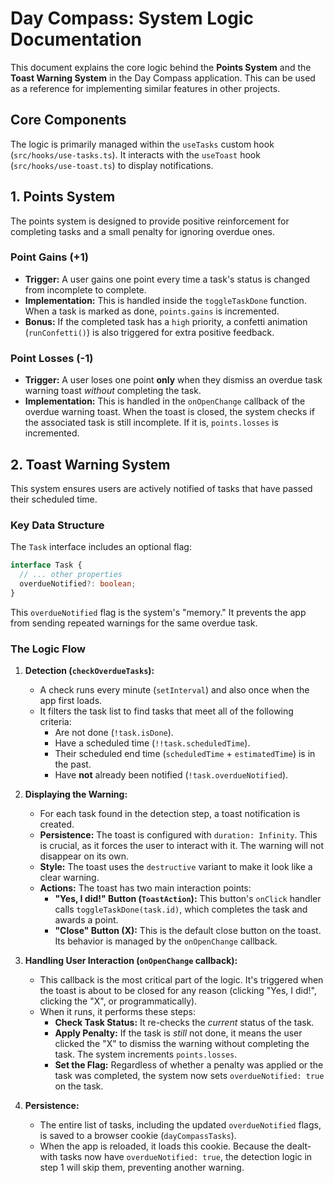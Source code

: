 # Day Compass: System Logic Documentation

This document explains the core logic behind the **Points System** and the **Toast Warning System** in the Day Compass application. This can be used as a reference for implementing similar features in other projects.

## Core Components

The logic is primarily managed within the `useTasks` custom hook (`src/hooks/use-tasks.ts`). It interacts with the `useToast` hook (`src/hooks/use-toast.ts`) to display notifications.

## 1. Points System

The points system is designed to provide positive reinforcement for completing tasks and a small penalty for ignoring overdue ones.

### Point Gains (+1)

- **Trigger:** A user gains one point every time a task's status is changed from incomplete to complete.
- **Implementation:** This is handled inside the `toggleTaskDone` function. When a task is marked as done, `points.gains` is incremented.
- **Bonus:** If the completed task has a `high` priority, a confetti animation (`runConfetti()`) is also triggered for extra positive feedback.

### Point Losses (-1)

- **Trigger:** A user loses one point **only** when they dismiss an overdue task warning toast *without* completing the task.
- **Implementation:** This is handled in the `onOpenChange` callback of the overdue warning toast. When the toast is closed, the system checks if the associated task is still incomplete. If it is, `points.losses` is incremented.

## 2. Toast Warning System

This system ensures users are actively notified of tasks that have passed their scheduled time.

### Key Data Structure

The `Task` interface includes an optional flag:
```typescript
interface Task {
  // ... other properties
  overdueNotified?: boolean;
}
```
This `overdueNotified` flag is the system's "memory." It prevents the app from sending repeated warnings for the same overdue task.

### The Logic Flow

1.  **Detection (`checkOverdueTasks`):**
    - A check runs every minute (`setInterval`) and also once when the app first loads.
    - It filters the task list to find tasks that meet all of the following criteria:
        - Are not done (`!task.isDone`).
        - Have a scheduled time (`!!task.scheduledTime`).
        - Their scheduled end time (`scheduledTime` + `estimatedTime`) is in the past.
        - Have **not** already been notified (`!task.overdueNotified`).

2.  **Displaying the Warning:**
    - For each task found in the detection step, a toast notification is created.
    - **Persistence:** The toast is configured with `duration: Infinity`. This is crucial, as it forces the user to interact with it. The warning will not disappear on its own.
    - **Style:** The toast uses the `destructive` variant to make it look like a clear warning.
    - **Actions:** The toast has two main interaction points:
        - **"Yes, I did!" Button (`ToastAction`):** This button's `onClick` handler calls `toggleTaskDone(task.id)`, which completes the task and awards a point.
        - **"Close" Button (X):** This is the default close button on the toast. Its behavior is managed by the `onOpenChange` callback.

3.  **Handling User Interaction (`onOpenChange` callback):**
    - This callback is the most critical part of the logic. It's triggered when the toast is about to be closed for any reason (clicking "Yes, I did!", clicking the "X", or programmatically).
    - When it runs, it performs these steps:
        - **Check Task Status:** It re-checks the *current* status of the task.
        - **Apply Penalty:** If the task is *still* not done, it means the user clicked the "X" to dismiss the warning without completing the task. The system increments `points.losses`.
        - **Set the Flag:** Regardless of whether a penalty was applied or the task was completed, the system now sets `overdueNotified: true` on the task.

4.  **Persistence:**
    - The entire list of tasks, including the updated `overdueNotified` flags, is saved to a browser cookie (`dayCompassTasks`).
    - When the app is reloaded, it loads this cookie. Because the dealt-with tasks now have `overdueNotified: true`, the detection logic in step 1 will skip them, preventing another warning.
